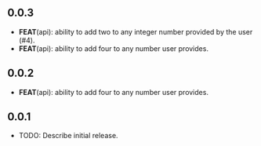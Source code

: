 ## 0.0.3

 - **FEAT**(api): ability to add two to any integer number provided by the user (#4).
 - **FEAT**(api): ability to add four to any number user provides.

## 0.0.2

 - **FEAT**(api): ability to add four to any number user provides.

## 0.0.1

* TODO: Describe initial release.
